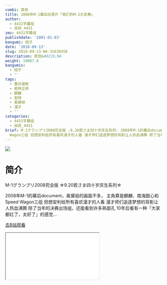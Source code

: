 ```yaml
---
combi: 其他
title: 2008年M-1幕后纪录片「我们的M-1大奖赛」
author:
  - 4431字幕组
  - 叔叔_4431
zmz: 4431字幕组
publishdate: '2001-01-03'
bangumi: 段子
date: '2018-09-13'
slug: 2018-09-13-NA-31639458
description: 其他&#8226;NA
weight: 19087.0
bangumis:
  - 段子
  - ''
tags:
  - 春日俊彰
  - 若林正恭
  - 麒麟
  - 若林
  - 奥黛丽
  - 漫才
  - ''
categories:
  - 4431字幕组
  - 叔叔_4431
brief: M-1グランプリ2008完全版 ☆9.20若さま四十岁庆生系列☆ 2008年M-1的幕后document，奥黛丽的画面不多， 主角算是麒麟、南海甜心和Speed
  Wagon三组 但想安利给所有喜欢漫才的人看 漫才师们追逐梦想的背影让人热血沸腾 除了当年的决赛出场组，还能看到许多熟面孔 10年后看有一种「大家都红了，太好了」的感觉...
---
```

![](https://i.imgur.com/9oLzHVG.jpg)
# 简介  
M-1グランプリ2008完全版
☆9.20若さま四十岁庆生系列☆

2008年M-1的幕后document，奥黛丽的画面不多，
主角算是麒麟、南海甜心和Speed Wagon三组
但想安利给所有喜欢漫才的人看
漫才师们追逐梦想的背影让人热血沸腾
除了当年的决赛出场组，还能看到许多熟面孔
10年后看有一种「大家都红了，太好了」的感觉...  

[去B站观看](https://www.bilibili.com/video/av31639458/)
<div class ="resp-container"><iframe class="testiframe" src="//player.bilibili.com/player.html?aid=31639458"", scrolling="no", allowfullscreen="true" > </iframe></div> 
